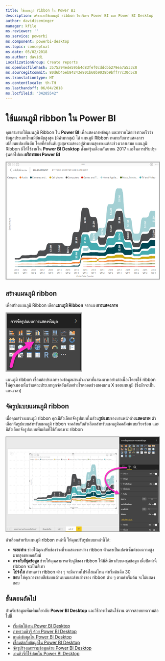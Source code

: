 ```yaml
---
title: ใช้แผนภูมิ ribbon ใน Power BI
description: สร้างและใช้แผนภูมิ ribbon ในบริการ Power BI และ Power BI Desktop
author: davidiseminger
manager: kfile
ms.reviewer: ''
ms.service: powerbi
ms.component: powerbi-desktop
ms.topic: conceptual
ms.date: 05/02/2018
ms.author: davidi
LocalizationGroup: Create reports
ms.openlocfilehash: 3575a94ede595b4d83fef0cddcbb279ea7a533c0
ms.sourcegitcommit: 80d6b45eb84243e801b60b9038b9bff77c30d5c8
ms.translationtype: HT
ms.contentlocale: th-TH
ms.lasthandoff: 06/04/2018
ms.locfileid: "34285542"
---
```

# <a name="use-ribbon-charts-in-power-bi"></a>ใช้แผนภูมิ ribbon ใน Power BI
คุณสามารถใช้แผนภูมิ Ribbon ใน **Power BI** เพื่อแสดงภาพข้อมูล และทราบได้อย่างรวดเร็วว่า ข้อมูลประเภทไหนมีอันดับสูงสุด (มีค่ามากสุด) ได้ แผนภูมิ Ribbon เหมาะกับการแสดงการเปลี่ยนแปลงอันดับ โดยที่ค่าอันดับสูงสุดจะแสดงอยู่ด้านบนสุดของแต่ละช่วงเวลาเสมอ แผนภูมิ Ribbon มีให้ใช้งานใน **Power BI Desktop** ตั้งแต่รุ่นเดือนกันยายน 2017 และในการปรับปรุงรุ่นต่อไปของ**บริการของ Power BI**

![](media/desktop-ribbon-charts/ribbon-charts_01.png)

## <a name="create-a-ribbon-chart"></a>สร้างแผนภูมิ ribbon
เพื่อสร้างแผนภูมิ Ribbon เลือก**แผนภูมิ Ribbon** จากแผง**การแสดงภาพ**

![](media/desktop-ribbon-charts/ribbon-charts_02.png)

แผนภูมิ ribbon เชื่อมต่อประเภทของข้อมูลผ่านช่วงเวลาที่แสดงภาพอย่างต่อเนื้องโดยชใช้ ribbon ให้คุณมองเห็นว่าแต่ละประเภทถูกจัดอันดับอย่างไรตลอดช่วงของแกน X ของแผนภูมิ (ซึ่งมักจะเป็นแกนเวลา)

## <a name="format-a-ribbon-chart"></a>จัดรูปแบบแผนภูมิ ribbon
เมื่อคุณสร้างแผนภูมิ ribbon คุณมีตัวเลือกจัดรูปแบบในส่วน**รูปแบบ**ของบานหน้าต่าง**แสดงภาพ** ตัวเลือกจัดรูปแบบสำหรับแผนภูมิ ribbon จะคล้ายกับตัวเลือกสำหรับแผนภูมิคอลัมน์แบบเรียงซ้อน และมีตัวเลือกจัดรูปแบบเพิ่มเติมที่ใช้กับเฉพาะ ribbon

![](media/desktop-ribbon-charts/ribbon-charts_03.png)

ตัวเลือกสำหรับแผนภูมิ ribbon เหล่านี้ ให้คุณปรับรูปแบบเหล่านี้ได้:

* **ระยะห่าง** ช่วยให้คุณปรับช่องว่างที่จะแสดงระหว่าง ribbon ตัวเลขเป็นเปอร์เซ็นต์ของความสูงมากสุดของคอลัมน์
* **ตรงกับสีชุดข้อมูล** ช่วยให้คุณสามารถจับคู่สีของ ribbon ให้มีสีเดียวกับของชุดข้อมูล เมื่อปิดค่านี้ ribbon จะเป็นสีเทา
* **โปร่งใส** กำหนดว่า ribbon ต่าง ๆ จะมีความโปร่งใสแค่ไหน ค่าเริ่มต้นคือ 30
* **ขอบ** ให้คุณวางขอบสีเข้มบนด้านบนและด้านล่างของ ribbon ต่าง ๆ ตามค่าเริ่มต้น จะไม่แสดงขอบ

## <a name="next-steps"></a>ขั้นตอนถัดไป
สำหรับข้อมูลเพิ่มเติมเกี่ยวกับ **Power BI Desktop** และวิธีการเริ่มต้นใช้งาน ตรวจสอบบทความต่อไปนี้

* [เริ่มต้นใช้งาน Power BI Desktop](desktop-getting-started.md)
* [ภาพรวมคิวรี ด้วย Power BI Desktop](desktop-query-overview.md)
* [แหล่งข้อมูลใน Power BI Desktop](desktop-data-sources.md)
* [เชื่อมต่อกับข้อมูลใน Power BI Desktop](desktop-connect-to-data.md)
* [จัดรูปร่างและรวมข้อมูลด้วย Power BI Desktop](desktop-shape-and-combine-data.md)
* [งานคิวรี่ที่ใช้บ่อยใน Power BI Desktop](desktop-common-query-tasks.md)   

